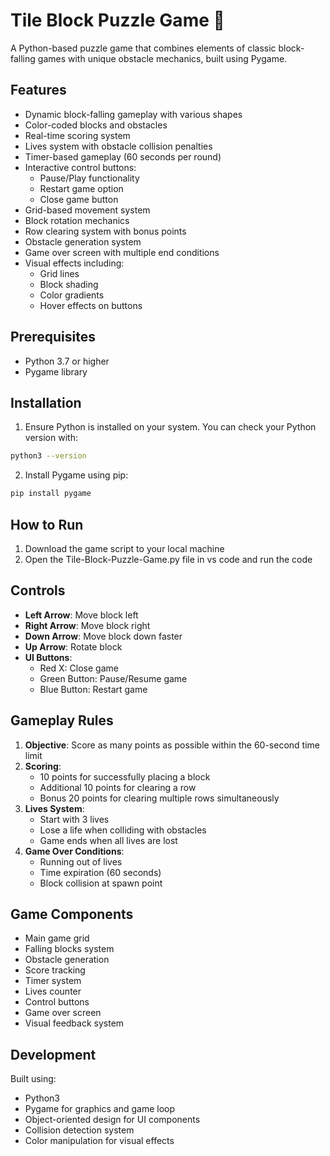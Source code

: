 # Tile Block Puzzle Game 🧱

A Python-based puzzle game that combines elements of classic block-falling games with unique obstacle mechanics, built using Pygame.

## Features

- Dynamic block-falling gameplay with various shapes
- Color-coded blocks and obstacles
- Real-time scoring system
- Lives system with obstacle collision penalties
- Timer-based gameplay (60 seconds per round)
- Interactive control buttons:
  - Pause/Play functionality
  - Restart game option
  - Close game button
- Grid-based movement system
- Block rotation mechanics
- Row clearing system with bonus points
- Obstacle generation system
- Game over screen with multiple end conditions
- Visual effects including:
  - Grid lines
  - Block shading
  - Color gradients
  - Hover effects on buttons

## Prerequisites

- Python 3.7 or higher
- Pygame library

## Installation

1. Ensure Python is installed on your system. You can check your Python version with:
```bash
python3 --version
```
2. Install Pygame using pip:
```bash
pip install pygame
```

## How to Run

1. Download the game script to your local machine
2. Open the Tile-Block-Puzzle-Game.py file in vs code and run the code 

## Controls

- **Left Arrow**: Move block left
- **Right Arrow**: Move block right
- **Down Arrow**: Move block down faster
- **Up Arrow**: Rotate block
- **UI Buttons**:
  - Red X: Close game
  - Green Button: Pause/Resume game
  - Blue Button: Restart game

## Gameplay Rules

1. **Objective**: Score as many points as possible within the 60-second time limit
2. **Scoring**:
   - 10 points for successfully placing a block
   - Additional 10 points for clearing a row
   - Bonus 20 points for clearing multiple rows simultaneously
3. **Lives System**:
   - Start with 3 lives
   - Lose a life when colliding with obstacles
   - Game ends when all lives are lost
4. **Game Over Conditions**:
   - Running out of lives
   - Time expiration (60 seconds)
   - Block collision at spawn point


## Game Components

- Main game grid
- Falling blocks system
- Obstacle generation
- Score tracking
- Timer system
- Lives counter
- Control buttons
- Game over screen
- Visual feedback system

## Development

Built using:
- Python3
- Pygame for graphics and game loop
- Object-oriented design for UI components
- Collision detection system
- Color manipulation for visual effects

